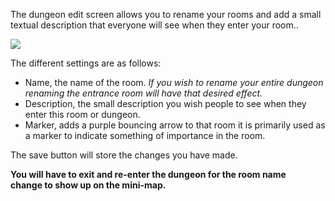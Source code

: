 The dungeon edit screen allows you to rename your rooms and add a small textual description that everyone will see when they enter your room..

![](http://www.forlornonline.com/images/dungeonedit.jpg)

The different settings are as follows:

*   Name, the name of the room. _If you wish to rename your entire dungeon renaming the entrance room will have that desired effect._
*   Description, the small description you wish people to see when they enter this room or dungeon.
*   Marker, adds a purple bouncing arrow to that room it is primarily used as a marker to indicate something of importance in the room.

The save button will store the changes you have made.

**You will have to exit and re-enter the dungeon for the room name change to show up on the mini-map.**